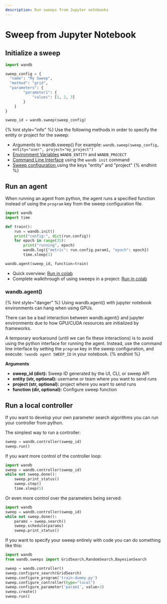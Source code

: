 ```yaml
---
description: Run sweeps from Jupyter notebooks
---
```


# Sweep from Jupyter Notebook

## Initialize a sweep

```python
import wandb

sweep_config = {
  "name": "My Sweep",
  "method": "grid",
  "parameters": {
        "parameter1": {
            "values": [1, 2, 3]
        }
    }
}

sweep_id = wandb.sweep(sweep_config)
```

{% hint style="info" %}
Use the following methods in order to specify the entity or project for the sweep:

* Arguments to wandb.sweep\(\) For example: `wandb.sweep(sweep_config, entity="user", project="my_project")`
* [Environment Variables](../library/environment-variables.md) `WANDB_ENTITY` and `WANDB_PROJECT`
* [Command Line Interface](../library/cli.md) using the `wandb init` command
* [Sweep configuration ](configuration.md)using the keys "entity" and "project"
{% endhint %}

## Run an agent

When running an agent from python, the agent runs a specified function instead of using the `program` key from the sweep configuration file.

```python
import wandb
import time

def train():
    run = wandb.init()
    print("config:", dict(run.config))
    for epoch in range(35):
        print("running", epoch)
        wandb.log({"metric": run.config.param1, "epoch": epoch})
        time.sleep(1)

wandb.agent(sweep_id, function=train)
```

* Quick overview: [Run in colab](https://github.com/wandb/examples/blob/master/examples/wandb-sweeps/sweeps-python/notebook.ipynb)
* Complete walkthrough of using sweeps in a project: [Run in colab](https://colab.research.google.com/drive/181GCGp36_75C2zm7WLxr9U2QjMXXoibt)

### wandb.agent\(\)

{% hint style="danger" %}
Using wandb.agent\(\) with jupyter notebook environments can hang when using GPUs.  
  
There can be a bad interaction between wandb.agent\(\) and jupyter environments due to how GPU/CUDA resources are initialized by frameworks.  
  
A temporary workaround \(until we can fix these interactions\) is to avoid using the python interface for running the agent.  Instead, use the command line interface by setting the `program` key in the sweep configuration, and execute: `!wandb agent SWEEP_ID` in your notebook.
{% endhint %}

**Arguments**

* **sweep\_id \(dict\):** Sweep ID generated by the UI, CLI, or sweep API
* **entity \(str, optional\):** username or team where you want to send runs
* **project \(str, optional\):** project where you want to send runs
* **function \(dir, optional\):** Configure sweep function

## Run a local controller

If you want to develop your own parameter search algorithms you can run your controller from python.

The simplest way to run a controller:

```python
sweep = wandb.controller(sweep_id)
sweep.run()
```

If you want more control of the controller loop:

```python
import wandb
sweep = wandb.controller(sweep_id)
while not sweep.done():
    sweep.print_status()
    sweep.step()
    time.sleep(5)
```

Or even more control over the parameters being served:

```python
import wandb
sweep = wandb.controller(sweep_id)
while not sweep.done():
    params = sweep.search()
    sweep.schedule(params)
    sweep.print_status()
```

If you want to specify your sweep entirely with code you can do something like this:

```python
import wandb
from wandb.sweeps import GridSearch,RandomSearch,BayesianSearch

sweep = wandb.controller()
sweep.configure_search(GridSearch)
sweep.configure_program('train-dummy.py')
sweep.configure_controller(type="local")
sweep.configure_parameter('param1', value=3)
sweep.create()
sweep.run()
```

